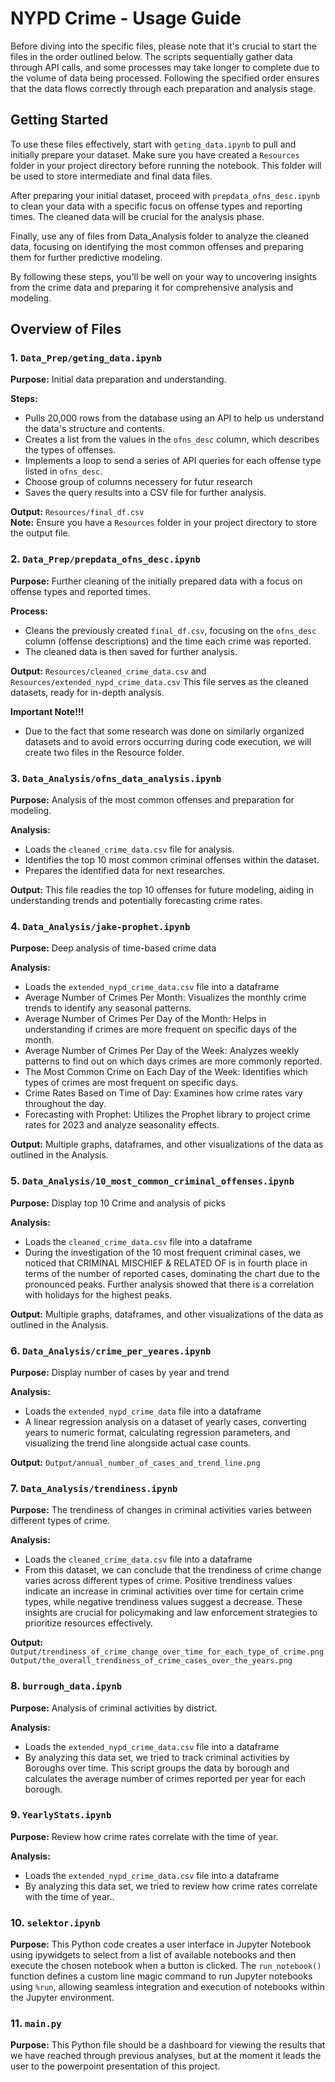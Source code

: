 # NYPD Crime - Usage Guide

Before diving into the specific files, please note that it's crucial to start the files in the order outlined below. The scripts sequentially gather data through API calls, and some processes may take longer to complete due to the volume of data being processed. Following the specified order ensures that the data flows correctly through each preparation and analysis stage.

## Getting Started

To use these files effectively, start with `geting_data.ipynb` to pull and initially prepare your dataset. Make sure you have created a `Resources` folder in your project directory before running the notebook. This folder will be used to store intermediate and final data files.

After preparing your initial dataset, proceed with `prepdata_ofns_desc.ipynb` to clean your data with a specific focus on offense types and reporting times. The cleaned data will be crucial for the analysis phase.


Finally, use any of files from Data_Analysis folder to analyze the cleaned data, focusing on identifying the most common offenses and preparing them for further predictive modeling.

By following these steps, you'll be well on your way to uncovering insights from the crime data and preparing it for comprehensive analysis and modeling.

## Overview of Files

### 1. `Data_Prep/geting_data.ipynb`

**Purpose:** Initial data preparation and understanding.

**Steps:**
- Pulls 20,000 rows from the database using an API to help us understand the data's structure and contents.
- Creates a list from the values in the `ofns_desc` column, which describes the types of offenses.
- Implements a loop to send a series of API queries for each offense type listed in `ofns_desc`.
- Choose group of columns necessery for futur research
- Saves the query results into a CSV file for further analysis.

**Output:** `Resources/final_df.csv`  
**Note:** Ensure you have a `Resources` folder in your project directory to store the output file.

### 2. `Data_Prep/prepdata_ofns_desc.ipynb`

**Purpose:** Further cleaning of the initially prepared data with a focus on offense types and reported times.

**Process:**
- Cleans the previously created `final_df.csv`, focusing on the `ofns_desc` column (offense descriptions) and the time each crime was reported.
- The cleaned data is then saved for further analysis.

**Output:** `Resources/cleaned_crime_data.csv` and  `Resources/extended_nypd_crime_data.csv` 
This file serves as the cleaned datasets, ready for in-depth analysis.

**Important Note!!!**
- Due to the fact that some research was done on similarly organized datasets and to avoid errors occurring during code execution, we will create two files in the Resource folder. 

### 3. `Data_Analysis/ofns_data_analysis.ipynb`

**Purpose:** Analysis of the most common offenses and preparation for modeling.

**Analysis:**
- Loads the `cleaned_crime_data.csv` file for analysis.
- Identifies the top 10 most common criminal offenses within the dataset.
- Prepares the identified data for next researches.

**Output:** This file readies the top 10 offenses for future modeling, aiding in understanding trends and potentially forecasting crime rates.  


### 4. `Data_Analysis/jake-prophet.ipynb`  

**Purpose:** Deep analysis of time-based crime data  

**Analysis:**  
- Loads the `extended_nypd_crime_data.csv` file into a dataframe
- Average Number of Crimes Per Month: Visualizes the monthly crime trends to identify any seasonal patterns.
- Average Number of Crimes Per Day of the Month: Helps in understanding if crimes are more frequent on specific days of the month.
- Average Number of Crimes Per Day of the Week: Analyzes weekly patterns to find out on which days crimes are more commonly reported.
- The Most Common Crime on Each Day of the Week: Identifies which types of crimes are most frequent on specific days.
- Crime Rates Based on Time of Day: Examines how crime rates vary throughout the day.
- Forecasting with Prophet: Utilizes the Prophet library to project crime rates for 2023 and analyze seasonality effects.

**Output:** Multiple graphs, dataframes, and other visualizations of the data as outlined in the Analysis.  

### 5. `Data_Analysis/10_most_common_criminal_offenses.ipynb`  

**Purpose:** Display top 10 Crime and analysis of picks  

**Analysis:**  
- Loads the `cleaned_crime_data.csv` file into a dataframe
- During the investigation of the 10 most frequent criminal cases, we noticed that CRIMINAL MISCHIEF & RELATED OF is in fourth place in terms of the number of reported cases, dominating the chart due to the pronounced peaks. Further analysis showed that there is a correlation with holidays for the highest peaks.

**Output:** Multiple graphs, dataframes, and other visualizations of the data as outlined in the Analysis.  

### 6. `Data_Analysis/crime_per_yeares.ipynb`  

**Purpose:** Display number of cases by year and trend  

**Analysis:**  
- Loads the `extended_nypd_crime_data` file into a dataframe
- A linear regression analysis on a dataset of yearly cases, converting years to numeric format, calculating regression parameters, and visualizing the trend line alongside actual case counts. 

**Output:** `Output/annual_number_of_cases_and_trend_line.png`

### 7. `Data_Analysis/trendiness.ipynb`  

**Purpose:** The trendiness of changes in criminal activities varies between different types of crime.  

**Analysis:**  
- Loads the `cleaned_crime_data.csv` file into a dataframe
- From this dataset, we can conclude that the trendiness of crime change varies across different types of crime. Positive trendiness values indicate an increase in criminal activities over time for certain crime types, while negative trendiness values suggest a decrease. These insights are crucial for policymaking and law enforcement strategies to prioritize resources effectively. 

**Output:** `Output/trendiness_of_crime_change_over_time_for_each_type_of_crime.png`
            `Output/the_overall_trendiness_of_crime_cases_over_the_years.png`

### 8. `burrough_data.ipynb`  

**Purpose:** Analysis of criminal activities by district.  

**Analysis:**  
- Loads the `extended_nypd_crime_data.csv` file into a dataframe
- By analyzing this data set, we tried to track criminal activities by Boroughs over time. This script groups the data by borough and calculates the average number of crimes reported per year for each borough.

### 9. `YearlyStats.ipynb`  

**Purpose:** Review how crime rates correlate with the time of year.  

**Analysis:**  
- Loads the `extended_nypd_crime_data.csv` file into a dataframe
- By analyzing this data set, we tried to review how crime rates correlate with the time of year..

### 10. `selektor.ipynb`  

**Purpose:** This Python code creates a user interface in Jupyter Notebook using ipywidgets to select from a list of available notebooks and then execute the chosen notebook when a button is clicked. The `run_notebook()` function defines a custom line magic command to run Jupyter notebooks using `%run`, allowing seamless integration and execution of notebooks within the Jupyter environment.

### 11. `main.py`  

**Purpose:** This Python file should be a dashboard for viewing the results that we have reached through previous analyses, but at the moment it leads the user to the powerpoint presentation of this project.


